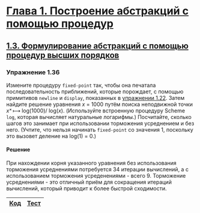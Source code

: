 # [Глава 1. Построение абстракций с помощью процедур](index.md#Глава-1-Построение-абстракций-с-помощью-процедур)
## [1.3. Формулирование абстракций с помощью процедур высших порядков](index.md#13-Формулирование-абстракций-с-помощью-процедур-высших-порядков)

### Упражнение 1.36
Измените процедуру `fixed-point` так, чтобы она печатала последовательность
приближений, которые порождает, с помощью примитивов `newline` и `display`,
показанных в [упражнении 1.22](exercise_1_22.md#Упражнение-122). Затем найдите
решение уравнения _x_ = 1000 путём поиска неподвижной точки _xˣ_ ⟼ log(1000)/ log(_x_).
(Используйте встроенную процедуру Scheme `log`, которая вычисляет натуральные
логарифмы.) Посчитайте, сколько шагов это занимает при использовании торможения
усреднением и без него. (Учтите, что нельзя начинать `fixed-point` со значения 1,
поскольку это вызовет деление на log(1) = 0.)

#### Решение
При нахождении корня указанного уравнения без использования торможения
усреднениями потребуется 34 итерации вычислений, а с использованием торможения
усреденениями - всего 9. Торможение усреднениями - это отличный приём для
сокращения итераций вычислений, который приводит к более быстрой сходимости.

[Код](../../src/chapter01/exercise_1_36.rkt) | [Тест](../../test/chapter01/test_exercise_1_36.rkt)
--- | ---
